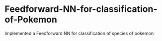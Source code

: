 # Feedforward-NN-for-classification-of-Pokemon
Implemented a Feedforward NN for classification of species of pokemon
